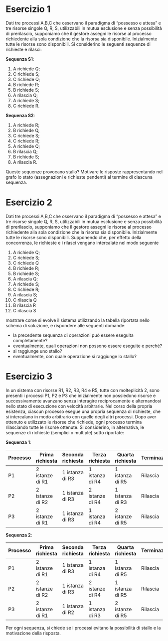 # Esercizio 1
Dati tre processi A,B,C che osservano il paradigma di “possesso e attesa” e tre risorse singole Q, R, S, utilizzabili in
mutua esclusione e senza possibilità di prerilascio, supponiamo che il gestore assegni le risorse al processo richiedente
alla sola condizione che la risorsa sia disponibile. Inizialmente tutte le risorse sono disponibili.
Si considerino le seguenti sequenze di richieste e rilasci:

**Sequenza S1**:
1. A richiede Q;
2. C richiede S;
3. C richiede Q;
4. B richiede R;
5. B richiede S;
6. A rilascia Q;
7. A richiede S;
8. C richiede R.

**Sequenza S2**:
1. A richiede R;
2. B richiede Q,
3. C richiede S;
4. C richiede R;
5. A richiede Q;
6. B rilascia Q;
7. B richiede S;
8. A rilascia R.

Queste sequenze provocano stallo? Motivare le risposte rappresentando nel grafo lo stato (assegnazioni e richieste
pendenti) al termine di ciascuna sequenza.

# Esercizio 2
Dati tre processi A,B,C che osservano il paradigma di “possesso e attesa” e tre risorse singole Q, R, S, utilizzabili in
mutua esclusione e senza possibilità di prerilascio, supponiamo che il gestore assegni le risorse al processo richiedente
alla sola condizione che la risorsa sia disponibile. Inizialmente tutte le risorse sono disponibili.
Supponendo che, per effetto della concorrenza, le richieste e i rilasci vengano intercalate nel modo seguente
1. A richiede Q;
2. C richiede S;
3. C richiede Q
4. B richiede R;
5. B richiede S;
6. A rilascia Q;
7. A richiede S;
8. C richiede R;
9. A rilascia S;
10. C rilascia Q
11. B rilascia R
12. C rilascia S

mostrare come si evolve il sistema utilizzando la tabella riportata nello schema di soluzione, e rispondere alle seguenti
domande:
- la precedente sequenza di operazioni può essere eseguita completamente?
- eventualmente, quali operazioni non possono essere eseguite e perché?
- si raggiunge uno stallo?
- eventualmente, con quale operazione si raggiunge lo stallo? 

# Esercizio 3
In un sistema con risorse R1, R2, R3, R4 e R5, tutte con molteplicità 2, sono presenti i processi P1, P2 e P3 che
inizialmente non possiedono risorse e successivamente avanzano senza interagire reciprocamente e alternandosi nello
stato di esecuzione con velocità arbitrarie.
Nel corso della propria esistenza, ciascun processo esegue una propria sequenza di richieste, che si intercalano in modo
arbitrario con quelle degli altri processi. Dopo aver ottenuto e utilizzato le risorse che richiede, ogni processo termina
rilasciando tutte le risorse ottenute.
Si considerino, in alternativa, le sequenze di richieste (semplici o multiple) sotto riportate:

**Sequenza 1**:

| Processo | Prima richiesta | Seconda richiesta | Terza richiesta | Quarta richiesta | Terminazione |
| -------- | --------------- | ----------------- | --------------- | ---------------- | ------------ |
| P1 | 2 istanze di R1 | 1 istanza di R3 | 1 istanza di R4 | 1 istanza di R5 | Rilascia |
| P2 | 2 istanze di R2 | 1 istanza di R3 | 2 istanze di R4 | 1 istanza di R3 | Rilascia |
| P3 | 2 istanze di R1 | 1 istanza di R3 | 1 istanza di R4 | 2 istanze di R5 | Rilascia |

**Sequenza 2**:

| Processo | Prima richiesta | Seconda richiesta | Terza richiesta | Quarta richiesta | Terminazione |
| -------- | --------------- | ----------------- | --------------- | ---------------- | ------------ |
| P1 | 2 istanze di R1 | 1 istanza di R3 | 1 istanza di R4 | 1 istanza di R5 | Rilascia |
| P2 | 2 istanze di R2 | 1 istanza di R3 | 2 istanze di R4 | 1 istanza di R5 | Rilascia |
| P3 | 2 istanze di R1 | 1 istanza di R2 | 1 istanza di R3 | 2 istanze di R5 | Rilascia |

Per ogni sequenza, si chiede se i processi evitano la possibilità di stallo e la motivazione della risposta.
